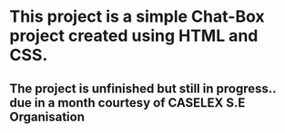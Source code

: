# This project is a simple Chat-Box project created using HTML and CSS.
## The project is unfinished but still in progress.. due in a month courtesy of CASELEX S.E Organisation